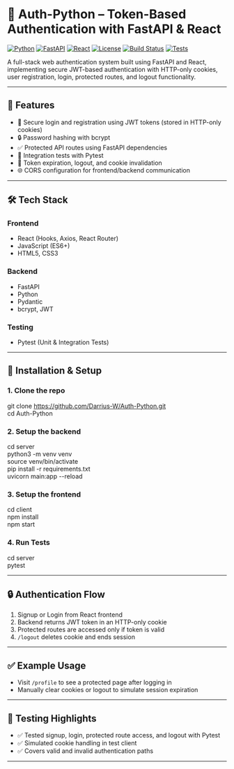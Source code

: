 # 🔐 Auth-Python – Token-Based Authentication with FastAPI & React

[![Python](https://img.shields.io/badge/Python-3.10+-blue)](https://www.python.org/)
[![FastAPI](https://img.shields.io/badge/FastAPI-0.95-green)](https://fastapi.tiangolo.com/)
[![React](https://img.shields.io/badge/React-18.2-blue)](https://reactjs.org/)
[![License](https://img.shields.io/badge/License-MIT-green)](LICENSE)
[![Build Status](https://img.shields.io/github/actions/workflow/status/Darrius-W/Auth-Python/python-app.yml?branch=main)](https://github.com/Darrius-W/Auth-Python/actions)
[![Tests](https://img.shields.io/badge/tests-passing-brightgreen)](https://github.com/Darrius-W/Auth-Python/actions)

A full-stack web authentication system built using FastAPI and React, implementing secure JWT-based authentication with HTTP-only cookies, user registration, login, protected routes, and logout functionality.

---

## 🚀 Features

- 🔐 Secure login and registration using JWT tokens (stored in HTTP-only cookies)
- 🔒 Password hashing with bcrypt
- ✅ Protected API routes using FastAPI dependencies
- 🧪 Integration tests with Pytest
- 🎯 Token expiration, logout, and cookie invalidation
- 🌐 CORS configuration for frontend/backend communication

---

## 🛠️ Tech Stack

### Frontend

- React (Hooks, Axios, React Router)
- JavaScript (ES6+)
- HTML5, CSS3

### Backend

- FastAPI
- Python
- Pydantic
- bcrypt, JWT

### Testing

- Pytest (Unit & Integration Tests)

---

## 🔧 Installation & Setup

### 1. Clone the repo

git clone https://github.com/Darrius-W/Auth-Python.git  
cd Auth-Python

### 2. Setup the backend

cd server  
python3 -m venv venv  
source venv/bin/activate  
pip install -r requirements.txt  
uvicorn main:app --reload

### 3. Setup the frontend

cd client  
npm install  
npm start

### 4. Run Tests

cd server  
pytest

---

## 🔒 Authentication Flow

1. Signup or Login from React frontend
2. Backend returns JWT token in an HTTP-only cookie
3. Protected routes are accessed only if token is valid
4. `/logout` deletes cookie and ends session

---

## ✅ Example Usage

- Visit `/profile` to see a protected page after logging in
- Manually clear cookies or logout to simulate session expiration

---

## 🧪 Testing Highlights

- ✅ Tested signup, login, protected route access, and logout with Pytest
- ✅ Simulated cookie handling in test client
- ✅ Covers valid and invalid authentication paths

---
